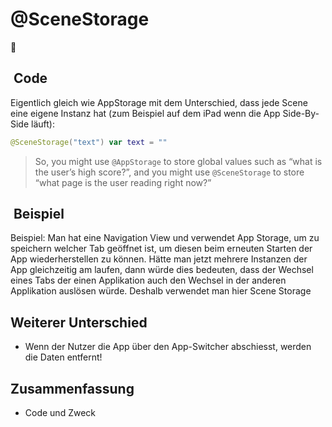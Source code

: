 # @SceneStorage
💾

##  Code
Eigentlich gleich wie AppStorage mit dem Unterschied, dass jede Scene eine eigene Instanz hat (zum Beispiel auf dem iPad wenn die App Side-By-Side läuft):

```swift
@SceneStorage("text") var text = ""
```

> So, you might use  `@AppStorage`  to store global values such as “what is the user’s high score?”, and you might use  `@SceneStorage`  to store “what page is the user reading right now?”

##  Beispiel

Beispiel: Man hat eine Navigation View und verwendet App Storage, um zu speichern welcher Tab geöffnet ist, um diesen beim erneuten Starten der App wiederherstellen zu können. Hätte man jetzt mehrere Instanzen der App gleichzeitig am laufen, dann würde dies bedeuten, dass der Wechsel eines Tabs der einen Applikation auch den Wechsel in der anderen Applikation auslösen würde. Deshalb verwendet man hier Scene Storage

## Weiterer Unterschied

- Wenn der Nutzer die App über den App-Switcher abschiesst, werden die Daten entfernt!
## Zusammenfassung
- Code und Zweck
